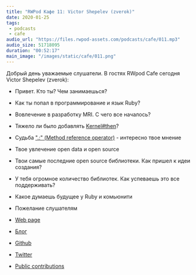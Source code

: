 ```yaml
---
title: "RWPod Кафе 11: Victor Shepelev (zverok)"
date: 2020-01-25
tags:
 - podcasts
 - cafe
audio_url: "https://files.rwpod-assets.com/podcasts/cafe/011.mp3"
audio_size: 51718095
duration: "00:52:17"
main_image: "/images/static/cafe/011.png"
---
```


Добрый день уважаемые слушатели. В гостях RWpod Cafe сегодня Victor Shepelev (zverok):

- Привет. Кто ты? Чем занимаешься?
- Как ты попал в программирование и язык Ruby?
- Вовлечение в разработку MRI. С чего все началось?
- Тяжело ли было добавлять [Kernel#then](https://ruby-doc.org/core-mruby/Kernel.html#method-i-then)?
- Судьба [".:" (Method reference operator)](https://blog.saeloun.com/2019/02/26/ruby-2-7-method-shorthand.html) - интересно твое мнение
- Твое увлечение open data и open source
- Твои самые последние open source библиотеки. Как пришел к идеи создания?
- У тебя огромное количество библиотек. Как успеваешь это все поддерживать?
- Какое думаешь будущее у Ruby и комьюнити
- Пожелание слушателям

 - [Web page](https://zverok.github.io)
 - [Блог](https://zverok.github.io/blog/)
 - [Github](https://github.com/zverok)
 - [Twitter](https://twitter.com/zverok)
 - [Public contributions](https://zverok.github.io/public.html)

